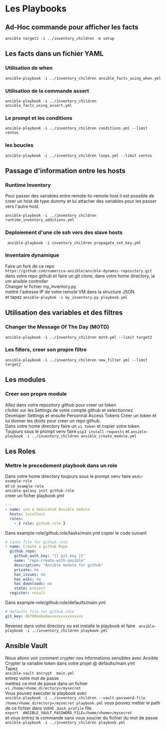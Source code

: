 # Les Playbooks

## Ad-Hoc commande pour afficher les facts 
```ansible target2 -i ../inventory_children -m setup```

## Les facts dans un fichier YAML
### Utilisation de when 
```ansible-playbook -i ../inventory_children ansible_facts_using_when.yml```
### Utilisation de la commande assert 
```ansible-playbook -i ../inventory_children ansible_facts_using_assert.yml```  

### Le prompt et les conditions
```ansible-playbook -i ../inventory_children conditions.yml --limit centos```

### les boucles
```ansible-playbook -i ../inventory_children loops.yml --limit centos```

## Passage d'information entre les hosts
### Runtime Inventory 
Pour passer des variables entre remote-to-remote host il est possible
de creer un host de type dummy et lui attacher des variables pour les passer 
vers l'autre host.

```ansible-playbook -i ../inventory_children runtime_inventory_additions.yml```

### Deploiement d'une cle ssh vers des slave hosts

```shell script
 ansible-playbook -i inventory_children propagate_ssh_key.yml 
```

### Inventaire dynamique
Faire un fork de ce repo  
```https://github.com/numerica-ansible/ansible-dynamic-repository.git```
dans votre repo github
et faire un git clone, dans votre home directory,  la vm ansible controller   
Changer le fichier my_inventory.py   
mettre l'adresse IP de votre remote VM dans la structure JSON   
et  tapez
```ansible-playbok -i my_inventory.py playbook.yml```


## Utilisation des variables et des filtres 

### Changer the Message Of The Day (MOTD) 
```ansible-playbook -i ../inventory_children motd.yml --limit target2```

### Les filters, creer son propre filtre 
```ansible-playbook -i ../inventory_children new_filter.yml --limit target2```

## Les modules
### Creer son propre module 
Allez dans votre repository github pour creer un token   
clicker sur les Settings de votre compte github et selectionnez  
Developer Settings et ensuite Personnal Access Tokens 
Creer un token et lui donner les droits pour creer un repo github.  
Dans votre home directory faire un ```vi token``` et copier votre
token.  
Toujours sous le prompt venv
faire ```pip3 install requests``` et 
```ansible-playbook -i ../inventory_children ansible_create_module.yml```
## Les Roles

### Mettre le precedement playbook dans un role 
Dans votre home directory toujours sous le prompt venv
faire ```mkdir example-role```  
et ```cd example-role```  
```ansible-galaxy init github.role```  
creer un ficher playbook.yml    
```yaml
---
- name: use a dedicated Ansible module
  hosts: localhost
  roles:
    - { role: github.role }
```
Dans example-role/github.role/tasks/main.yml 
copier le code suivant
```yaml
# tasks file for github.role
- name: Create a github Repo
  github_repo:
    github_auth_key: "{{ git_key }}"
    name: "repo-create-with-ansible"
    description: "Ansible module for github"
    private: no
    has_issues: no
    has_wiki: no
    has_downloads: no
    state: present
  register: result
```
Dans  example-role/github.role/defaults/main.yml
```yaml
# defaults file for github.role
git_key: d6f90b4be8axxxxxxxxxxxxxxx
```
Revenez dans votre directory ou est installe le playbook et faire
``` ansible-playbook -i ../inventory_children playbook.yml```

## Ansible Vault
Nous allons voir comment crypter nos informations sensibles avec Ansible
Crypter la variable token dans votre projet @ defaults/main.yml  
Tapez  
```ansible-vault encrypt  main.yml```   
entrez votre mot de passe   
mettrez ce mot de passe dans un fichier  
```vi /home/<home_directory>/mysecret```   
Vous pouvez executer le playbook avec   
```ansible-playbook -i ../inventory_children --vault-password-file /home/<home_directory>/mysecret playbook.yml``` 
vous pouvez metter le path de ce fichier dans votre ```.bash_profile``` file.  
```export  ANSIBLE_VAULT_PASSWORD_FILE=/home/<home>/mysecret```      
et vous entrez la commande sans vous soucier du fichier du mot de passe  
```ansible-playbook -i ../inventory_children playbook.yml``` 

















































